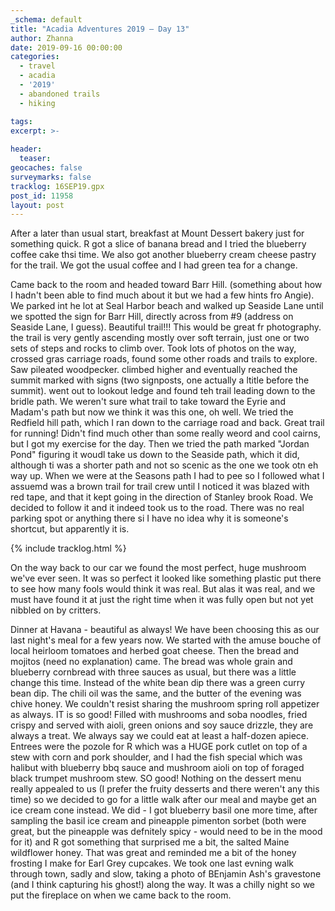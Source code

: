 ```yaml
---
_schema: default
title: "Acadia Adventures 2019 – Day 13"
author: Zhanna
date: 2019-09-16 00:00:00
categories: 
  - travel
  - acadia
  - '2019'
  - abandoned trails
  - hiking

tags:
excerpt: >-
  
header:
  teaser:
geocaches: false
surveymarks: false
tracklog: 16SEP19.gpx
post_id: 11958
layout: post  
---
```


After a later than usual start, breakfast at Mount Dessert bakery just for something quick. R got a slice of banana bread and I tried the blueberry coffee cake thsi time. We also got another blueberry cream cheese pastry for the trail. We got the usual coffee and I had green tea for a change.

Came back to the room and headed toward Barr Hill. (something about how I hadn't been able to find much about it but we had a few hints fro Angie). We parked int he lot at Seal Harbor beach and walked up Seaside Lane until we spotted the sign for Barr Hill, directly across from #9 (address on Seaside Lane, I guess). Beautiful trail!!!  This would be great fr photography. the trail is very gently ascending mostly over soft terrain, just one or two sets of steps and rocks to climb over. Took lots of photos on the way, crossed gras carriage roads, found some other roads and trails to explore. Saw pileated woodpecker. climbed higher and eventually reached the summit marked with signs (two signposts, one actually a ltitle before the summit). went out to lookout ledge and found teh trail leading down to the bridle path. We weren't sure what trail to take toward the Eyrie and Madam's path but now we think it was this one, oh well. We tried the Redfield hill path, which I ran down to the carriage road and back. Great trail for running! Didn't find much other than some really weord and cool cairns, but I got my exercise for the day. Then we tried the path marked "Jordan Pond" figuring it woudl take us down to the Seaside path, which it did, although ti was a shorter path and not so scenic as the one we took otn eh way up. When we were at the Seasons path I had to pee so I followed what I assuemd was a brown trail for trail crew until I noticed it was blazed with red tape, and that it kept going in the direction of Stanley brook Road. We decided to follow it and it indeed took us to the road. There was no real parking spot or anything there si I have no idea why it is someone's shortcut, but apparently it is.

{% include tracklog.html %}

On the way back to our car we found the most perfect, huge mushroom we've ever seen. It was so perfect it looked like something plastic put there to see how many fools would think it was real. But alas it was real, and we must have found it at just the right time when it was fully open but not yet nibbled on by critters.

Dinner at Havana - beautiful as always! We have been choosing this as our last night's meal for a few years now. We started with the amuse bouche of local heirloom tomatoes and herbed goat cheese. Then the bread and mojitos (need no explanation) came. The bread was whole grain and blueberry cornbread with three sauces as usual, but there was a little change this time. Instead of the white bean dip there was a green curry bean dip. The chili oil was the same, and the butter of the evening was chive honey. We couldn't resist sharing the mushroom spring roll appetizer as always. IT is so good! Filled with mushrooms and soba noodles, fried crispy and served with aioli, green onions and soy sauce drizzle, they are always a treat. We always say we could eat at least a half-dozen apiece. Entrees were the pozole for R which was a HUGE pork cutlet on top of a stew with corn and pork shoulder, and I had the fish special which was halibut with blueberry bbq sauce and mushroom aioli on top of foraged black trumpet mushroom stew. SO good! Nothing on the dessert menu really appealed to us (I prefer the fruity desserts and there weren't any this time) so we decided to go for a little walk after our meal and maybe get an ice cream cone instead. We did - I got blueberry basil one more time, after sampling the basil ice cream and pineapple pimenton sorbet (both were great, but the pineapple was defnitely spicy - would need to be in the mood for it) and R got something that surprised me a bit, the salted Maine wildflower honey. That was great and reminded me a bit of the honey frosting I make for Earl Grey cupcakes. We took one last evning walk through town, sadly and slow, taking a photo of BEnjamin Ash's gravestone (and I think capturing his ghost!) along the way. It was a chilly night so we put the fireplace on when we came back to the room.